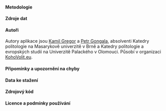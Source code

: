 #### Metodologie

#### Zdroje dat

#### Autoři

Autory aplikace jsou [Kamil Gregor](https://twitter.com/kamilgregor) a [Petr Gongala](https://twitter.com/PetrGongala), absolventi Katedry politologie na Masarykově univerzitě v Brně a Katedry politologie a evropských studií na Univerzitě Palackého v Olomouci. Působí v organizaci [KohoVolit.eu](http://kohovolit.eu/).

#### Připomínky a upozornění na chyby

#### Data ke stažení

#### Zdrojový kód

#### Licence a podmínky používání